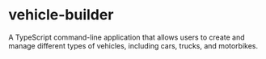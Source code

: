 # vehicle-builder
A TypeScript command-line application that allows users to create and manage different types of vehicles, including cars, trucks, and motorbikes. 
